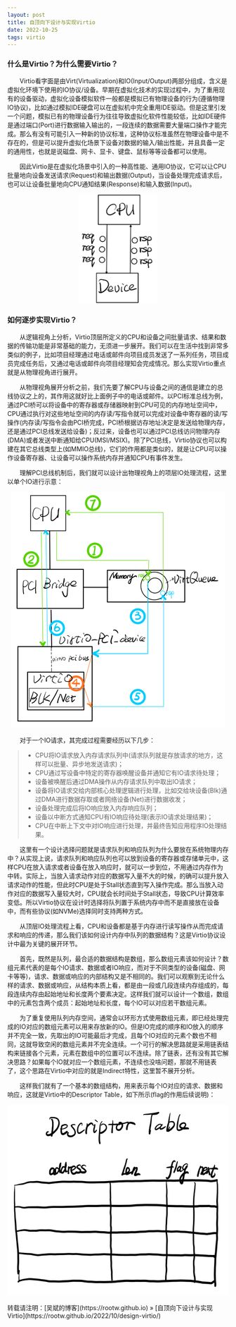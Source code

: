 ```yaml
---
layout: post
title: 自顶向下设计与实现Virtio
date: 2022-10-25
tags: virtio
---
```


### 什么是Virtio？为什么需要Virtio？

&emsp;&emsp;Virtio看字面是由Virt(Virtualization)和IO(Input/Output)两部分组成，含义是虚拟化环境下使用的IO协议/设备。早期在虚拟化技术的实现过程中，为了重用现有的设备驱动，虚拟化设备模拟软件一般都是模拟已有物理设备的行为(遵循物理IO协议)，比如通过模拟IDE硬盘可以在虚拟机中完全重用IDE驱动。但是这里引发一个问题，模拟已有的物理设备行为往往导致虚拟化软件性能较低，比如IDE硬件是通过端口(Port)进行数据输入输出的，一段连续的数据需要大量端口操作才能完成。那么有没有可能引入一种新的协议标准，这种协议标准虽然在物理设备中是不存在的，但是可以提升虚拟化场景下设备对数据的输入/输出性能，并且具备一定的通用性，也就是说磁盘、网卡、显卡、键盘、鼠标等等设备都可以使用。

&emsp;&emsp;因此Virtio是在虚拟化场景中引入的一种高性能、通用IO协议，它可以让CPU批量地向设备发送请求(Request)和输出数据(Output)，当设备处理完成请求后，也可以让设备批量地向CPU通知结果(Response)和输入数据(Input)。

<div align="center">                                                             
    <img src="/images/posts/virtio/top.png" height="247" width="180">  
</div>

### 如何逐步实现Virtio？

&emsp;&emsp;从逻辑视角上分析，Virtio顶层所定义的CPU和设备之间批量请求、结果和数据的传输功能是非常基础的能力，无须进一步展开。我们可以在生活中找到非常多类似的例子，比如项目经理通过电话或邮件向项目成员发送了一系列任务，项目成员完成任务后，又通过电话或邮件向项目经理知会完成情况。那么实现Virtio重点就是从物理视角进行展开。

&emsp;&emsp;从物理视角展开分析之前，我们先要了解CPU与设备之间的通信是建立的总线协议之上的，其作用这就好比上面例子中的电话或邮件。以PCI标准总线为例，通过PCI桥可以将设备中的寄存器或存储器映射到CPU可见的内存地址空间中，CPU通过执行对这些地址空间的内存读/写指令就可以完成对设备中寄存器的读/写操作(内存读/写指令会由PCI桥完成，PCI桥根据访存地址决定是发送给物理内存，还是通过PCI总线发送给设备)；反过来，设备也可以通过PCI总线访问物理内存(DMA)或者发送中断通知给CPU(MSI/MSIX)。除了PCI总线，Virtio协议也可以构建在其它总线类型上(如MMIO总线)，它们的作用都是类似的，就是让CPU可以操作设备寄存器、让设备可以操作系统内存并通知CPU有事件发生。

&emsp;&emsp;理解PCI总线机制后，我们就可以设计出物理视角上的项层IO处理流程，这里以单个IO进行示意：

<div align="center">                                                             
    <img src="/images/posts/virtio/IO.png" height="536" width="488">  
</div>

&emsp;&emsp;对于一个IO请求，其完成过程需要经历以下几步：
>* CPU将IO请求放入内存请求队列中(请求队列就是存放请求的地方，这样可以批量、异步地发送请求)；
>* CPU通过写设备中特定的寄存器唤醒设备并通知它有IO请求待处理；
>* 设备被唤醒后通过DMA操作从内存请求队列中取出IO请求；
>* 设备将IO请求交给内部核心处理逻辑进行处理，比如交给块设备(Blk)通过DMA进行数据存取或者网络设备(Net)进行数据收发；
>* 设备处理完成后将IO响应放入内存响应队列；
>* 设备以中断方式通知CPU有IO响应待处理(表示IO请求处理结果)；
>* CPU在中断上下文中对IO响应进行处理，并最终告知应用程序IO处理结果。

&emsp;&emsp;这里有一个设计选择问题就是请求队列和响应队列为什么要放在系统物理内存中？从实现上说，请求队列和响应队列也可以放到设备的寄存器或存储单元中，这样CPU在放入请求或者设备在放入响应时，就可以一步到位，不用通过内存作为中转。实际上，当放入请求动作对应的数据写入量不大的时候，的确可以提升放入请求动作的性能，但此时CPU是处于Stall状态直到写入操作完成。那么当放入动作对应的数据写入量较大时，CPU就会长时间处于Stall状态，导致CPU计算效率变低。所以Virtio协议在设计时选择将队列置于系统内存中而不是直接放在设备中，而有些协议(如NVMe)选择同时支持两种方式。

&emsp;&emsp;从顶层IO处理流程上看，CPU和设备都是基于内存进行读写操作从而完成请求和响应的传递，那么我们该如何设计内存中队列的数据结构？这是Virtio协议设计中最为关键的展开环节。

&emsp;&emsp;首先，既然是队列，最合适的数据结构是数组，那么数组元素该如何设计？数组元素代表的是每个IO请求、数据或者IO响应，而对于不同类型的设备(磁盘、网卡等等)，请求、数据或响应的内部结构又是不相同的。我们可以观察到无论什么样的请求、数据或响应，从结构本质上看，都是由一段或几段连续内存组成的，每段连续内存由起始地址和长度两个要素决定。这样我们就可以设计一个数组，数组中的元素包含两个成员：起始地址和长度，每个IO可以对应若干数组元素。

&emsp;&emsp;为了重复使用队列内存空间，通常会以环形方式使用数组元素，即已经处理完成的IO对应的数组元素可以用来存放新的IO。但是IO完成的顺序和IO放入的顺序并不完全一致，先取出的IO可能最后才完成，且每个IO对应的元素个数也不相同，这就导致空闲的数组元素并不完全连续。一个可行的解决思路就是采用链表结构来链接各个元素，元素在数组中的位置可以不连续。除了链表，还有没有其它解决思路？如果每个IO就对应一个数组元素，不连续也没啥问题，那就不用链表了，这个思路在Virtio中对应的就是Indirect特性，这里暂不展开分析。

&emsp;&emsp;这样我们就有了一个基本的数组结构，用来表示每个IO对应的请求、数据和响应，这就是Virtio中的Descriptor Table，如下所示(flag的作用后续说明)：

<div align="center">                                                             
    <img src="/images/posts/virtio/descriptor.png" height="430" width="608">  
</div>


<br>
转载请注明：[吴斌的博客](https://rootw.github.io) » [自顶向下设计与实现Virtio](https://rootw.github.io/2022/10/design-virtio/) 